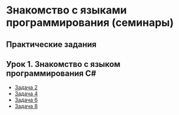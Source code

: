 # Знакомство с языками программирования (семинары)
## Практические задания
## Урок 1. Знакомство с языком программирования С#
+ [Задача 2](task02-MaxOfTwo)
+ [Задача 4](task03-MaxOfThree)
+ [Задача 6](task06-EvenNumber)
+ [Задача 8](task08-NumberOfEvens)
